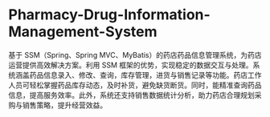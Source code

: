 # Pharmacy-Drug-Information-Management-System
基于 SSM（Spring、Spring MVC、MyBatis）的药店药品信息管理系统，为药店运营提供高效解决方案。利用 SSM 框架的优势，实现稳定的数据交互与处理。系统涵盖药品信息录入、修改、查询，库存管理，进货与销售记录等功能。药店工作人员可轻松掌握药品库存动态，及时补货，避免缺货断货。同时，能精准查询药品信息，提高服务效率。此外，系统还支持销售数据统计分析，助力药店合理规划采购与销售策略，提升经营效益。 

